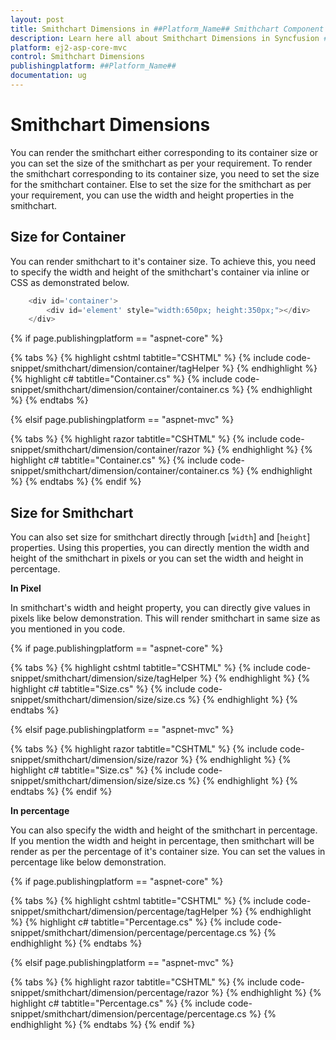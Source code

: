 ```yaml
---
layout: post
title: Smithchart Dimensions in ##Platform_Name## Smithchart Component
description: Learn here all about Smithchart Dimensions in Syncfusion ##Platform_Name## Smithchart component of Syncfusion Essential JS 2 and more.
platform: ej2-asp-core-mvc
control: Smithchart Dimensions
publishingplatform: ##Platform_Name##
documentation: ug
---
```



# Smithchart Dimensions

You can render the smithchart either corresponding to its container size or you can set the size of the smithchart as per your requirement. To render the smithchart corresponding to its container size, you need to set the size for the smithchart container. Else to set the size for the smithchart as per your requirement, you can use the width and height properties in the smithchart.

## Size for Container

You can render smithchart to it's container size. To achieve this, you need to specify the width and height of the smithchart's container via inline or CSS as demonstrated below.

```javascript
    <div id='container'>
        <div id='element' style="width:650px; height:350px;"></div>
    </div>
```

{% if page.publishingplatform == "aspnet-core" %}

{% tabs %}
{% highlight cshtml tabtitle="CSHTML" %}
{% include code-snippet/smithchart/dimension/container/tagHelper %}
{% endhighlight %}
{% highlight c# tabtitle="Container.cs" %}
{% include code-snippet/smithchart/dimension/container/container.cs %}
{% endhighlight %}
{% endtabs %}

{% elsif page.publishingplatform == "aspnet-mvc" %}

{% tabs %}
{% highlight razor tabtitle="CSHTML" %}
{% include code-snippet/smithchart/dimension/container/razor %}
{% endhighlight %}
{% highlight c# tabtitle="Container.cs" %}
{% include code-snippet/smithchart/dimension/container/container.cs %}
{% endhighlight %}
{% endtabs %}
{% endif %}



## Size for Smithchart

<!-- markdownlint-disable MD036 -->

You can also set size for smithchart directly through [`width`] and [`height`] properties. Using this properties, you can directly mention the width and height of the smithchart in pixels or you can set the width and height in percentage.

**In Pixel**

In smithchart's width and height property, you can directly give values in pixels like below demonstration. This will render smithchart in same size as you mentioned in you code.

{% if page.publishingplatform == "aspnet-core" %}

{% tabs %}
{% highlight cshtml tabtitle="CSHTML" %}
{% include code-snippet/smithchart/dimension/size/tagHelper %}
{% endhighlight %}
{% highlight c# tabtitle="Size.cs" %}
{% include code-snippet/smithchart/dimension/size/size.cs %}
{% endhighlight %}
{% endtabs %}

{% elsif page.publishingplatform == "aspnet-mvc" %}

{% tabs %}
{% highlight razor tabtitle="CSHTML" %}
{% include code-snippet/smithchart/dimension/size/razor %}
{% endhighlight %}
{% highlight c# tabtitle="Size.cs" %}
{% include code-snippet/smithchart/dimension/size/size.cs %}
{% endhighlight %}
{% endtabs %}
{% endif %}



**In percentage**

You can also specify the width and height of the smithchart in percentage. If you mention the width and height in percentage, then smithchart will be render as per the percentage of it's container size. You can set the values in percentage like below demonstration.

{% if page.publishingplatform == "aspnet-core" %}

{% tabs %}
{% highlight cshtml tabtitle="CSHTML" %}
{% include code-snippet/smithchart/dimension/percentage/tagHelper %}
{% endhighlight %}
{% highlight c# tabtitle="Percentage.cs" %}
{% include code-snippet/smithchart/dimension/percentage/percentage.cs %}
{% endhighlight %}
{% endtabs %}

{% elsif page.publishingplatform == "aspnet-mvc" %}

{% tabs %}
{% highlight razor tabtitle="CSHTML" %}
{% include code-snippet/smithchart/dimension/percentage/razor %}
{% endhighlight %}
{% highlight c# tabtitle="Percentage.cs" %}
{% include code-snippet/smithchart/dimension/percentage/percentage.cs %}
{% endhighlight %}
{% endtabs %}
{% endif %}


